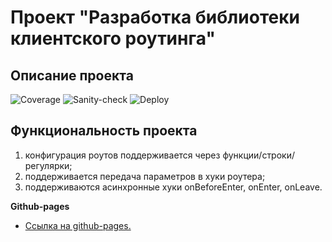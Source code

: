 # Проект "Разработка библиотеки клиентского роутинга"

## Описание проекта

![Coverage](https://github.com/Stern-Ritter/router/actions/workflows/coverage.yml/badge.svg)
![Sanity-check](https://github.com/Stern-Ritter/router/actions/workflows/sanity-check.yml/badge.svg)
![Deploy](https://github.com/Stern-Ritter/router/actions/workflows/deploy.yml/badge.svg)

## Функциональность проекта

1. конфигурация роутов поддерживается через функции/строки/регулярки;
2. поддерживается передача параметров в хуки роутера;
3. поддерживаются асинхронные хуки onBeforeEnter, onEnter, onLeave.

**Github-pages**

- [Ссылка на github-pages.](https://stern-ritter.github.io/router/)
